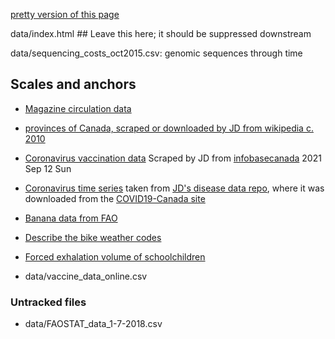 
[pretty version of this page](index.html)

data/index.html ## Leave this here; it should be suppressed downstream

data/sequencing_costs_oct2015.csv: genomic sequences through time

## Scales and anchors

* [Magazine circulation data](data/circulation.csv)

* [provinces of Canada, scraped or downloaded by JD from wikipedia c. 2010](data/canada.tsv)

* [Coronavirus vaccination data](data/canada_vaccines.tsv) Scraped by JD from [infobasecanada](https://health-infobasecanada.ca/covid-19/vaccination-coverage/) 2021 Sep 12	Sun

* [Coronavirus time series](data/coronaCA.csv) taken from [JD's disease data repo](https://github.com/mac-theobio/Disease_data.git), where it was downloaded from the [COVID19-Canada site](https://wzmli.github.io/COVID19-Canada/README.md)

* [Banana data from FAO](data/FAOSTAT_data_1-7-2018.csv)

* [Describe the bike weather codes](data/bike_weather.csv)
* [Forced exhalation volume of schoolchildren](data/fev.csv)
* data/vaccine_data_online.csv



### Untracked files ###

* data/FAOSTAT_data_1-7-2018.csv
